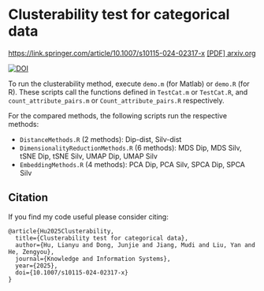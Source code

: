 # Clusterability test for categorical data
https://link.springer.com/article/10.1007/s10115-024-02317-x [[PDF] arxiv.org]([https://github.com/JinfengHe/SigISC](https://arxiv.org/pdf/2307.07346))

[![DOI](https://zenodo.org/badge/660497386.svg)](https://zenodo.org/badge/latestdoi/660497386)

To run the clusterability method, execute `demo.m` (for Matlab) or `demo.R` (for R). These scripts call the functions defined in `TestCat.m` or `TestCat.R`, and `count_attribute_pairs.m` or `Count_attribute_pairs.R` respectively.



For the compared methods, the following scripts run the respective methods:

- `DistanceMethods.R` (2 methods): Dip-dist, Silv-dist
- `DimensionalityReductionMethods.R` (6 methods): MDS Dip, MDS Silv, tSNE Dip, tSNE Silv, UMAP Dip, UMAP Silv
- `EmbeddingMethods.R` (4 methods): PCA Dip, PCA Silv, SPCA Dip, SPCA Silv

## Citation

If you find my code useful please consider citing:

    @article{Hu2025Clusterability,
      title={Clusterability test for categorical data},
      author={Hu, Lianyu and Dong, Junjie and Jiang, Mudi and Liu, Yan and He, Zengyou},
      journal={Knowledge and Information Systems},
      year={2025},
      doi={10.1007/s10115-024-02317-x}
    }
